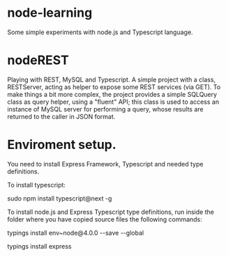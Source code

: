 # node-learning
Some simple experiments with node.js and Typescript language.

# nodeREST
Playing with REST, MySQL and Typescript.
A simple project with a class, RESTServer, acting as helper to expose some REST services (via GET). To make things a bit more complex, the project provides a simple SQLQuery class as query helper, using a "fluent" API; this class is used to access an instance of MySQL server for performing a query, whose results are returned to the caller in JSON format.

# Enviroment setup.

You need to install Express Framework, Typescript and needed type definitions.

To install typescript:</p>
sudo npm install typescript@next -g
</p>
To install node.js and Express Typescript type definitions, run inside the folder where you have copied source files 
the following commands:
</p>
typings install env~node@4.0.0 --save --global </p>
typings install express 





